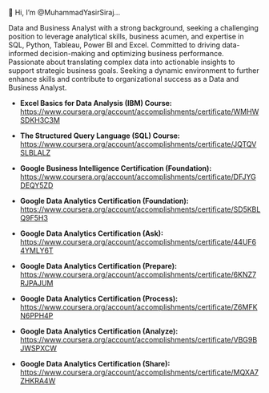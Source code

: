 👋 Hi, I’m @MuhammadYasirSiraj...

Data and Business Analyst with a strong background, seeking a challenging position to leverage analytical skills, business acumen, and expertise in SQL, Python, Tableau, Power BI and Excel. Committed to driving data-informed decision-making and optimizing business performance. Passionate about translating complex data into actionable insights to support strategic business goals. Seeking a dynamic environment to further enhance skills and contribute to organizational success as a Data and Business Analyst.

- **Excel Basics for Data Analysis (IBM) Course:** https://www.coursera.org/account/accomplishments/certificate/WMHWSDKH3C3M

- **The Structured Query Language (SQL) Course:** https://www.coursera.org/account/accomplishments/certificate/JQTQVSLBLALZ

- **Google Business Intelligence Certification (Foundation):** https://www.coursera.org/account/accomplishments/certificate/DFJYGDEQY5ZD

- **Google Data Analytics Certification (Foundation):** https://www.coursera.org/account/accomplishments/certificate/SD5KBLQ9F5H3

- **Google Data Analytics Certification (Ask):** https://www.coursera.org/account/accomplishments/certificate/44UF64YMLY6T

- **Google Data Analytics Certification (Prepare):** https://www.coursera.org/account/accomplishments/certificate/6KNZ7RJPAJUM

- **Google Data Analytics Certification (Process):** https://www.coursera.org/account/accomplishments/certificate/Z6MFKN6PPH4P

- **Google Data Analytics Certification (Analyze):** https://www.coursera.org/account/accomplishments/certificate/VBG9BJWSPXCW

- **Google Data Analytics Certification (Share):** https://www.coursera.org/account/accomplishments/certificate/MQXA7ZHKRA4W
